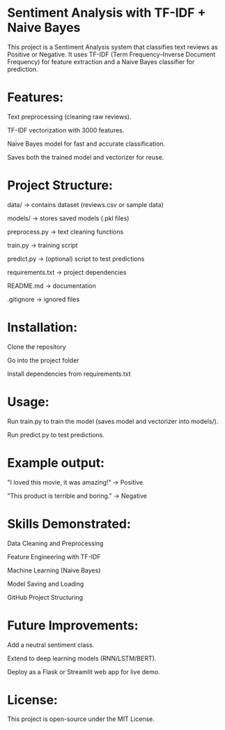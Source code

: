 # Sentiment Analysis with TF-IDF + Naive Bayes

This project is a Sentiment Analysis system that classifies text reviews as Positive or Negative.
It uses TF-IDF (Term Frequency–Inverse Document Frequency) for feature extraction and a Naive Bayes classifier for prediction.

# Features:

Text preprocessing (cleaning raw reviews).

TF-IDF vectorization with 3000 features.

Naive Bayes model for fast and accurate classification.

Saves both the trained model and vectorizer for reuse.

# Project Structure:

data/ → contains dataset (reviews.csv or sample data)

models/ → stores saved models (.pkl files)

preprocess.py → text cleaning functions

train.py → training script

predict.py → (optional) script to test predictions

requirements.txt → project dependencies

README.md → documentation

.gitignore → ignored files

# Installation:

Clone the repository

Go into the project folder

Install dependencies from requirements.txt

# Usage:

Run train.py to train the model (saves model and vectorizer into models/).

Run predict.py to test predictions.

# Example output:

"I loved this movie, it was amazing!" → Positive

"This product is terrible and boring." → Negative

# Skills Demonstrated:

Data Cleaning and Preprocessing

Feature Engineering with TF-IDF

Machine Learning (Naive Bayes)

Model Saving and Loading

GitHub Project Structuring

# Future Improvements:

Add a neutral sentiment class.

Extend to deep learning models (RNN/LSTM/BERT).

Deploy as a Flask or Streamlit web app for live demo.

# License:
This project is open-source under the MIT License.
